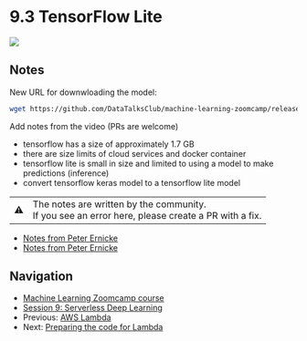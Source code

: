 # 9.3 TensorFlow Lite

<a href="https://www.youtube.com/watch?v=OzZA4mSBE0Q&list=PL3MmuxUbc_hIhxl5Ji8t4O6lPAOpHaCLR"><img src="images/thumbnail-9-03.jpg"></a>

## Notes

New URL for downwloading the model:

```bash
wget https://github.com/DataTalksClub/machine-learning-zoomcamp/releases/download/chapter7-model/xception_v4_large_08_0.894.h5 -O clothing-model.h5
```

Add notes from the video (PRs are welcome)

* tensorflow has a size of approximately 1.7 GB
* there are size limits of cloud services and docker container
* tensorflow lite is small in size and limited to using a model to make predictions (inference)
* convert tensorflow keras model to a tensorflow lite model

<table>
   <tr>
      <td>⚠️</td>
      <td>
         The notes are written by the community. <br>
         If you see an error here, please create a PR with a fix.
      </td>
   </tr>
</table>

* [Notes from Peter Ernicke](https://knowmledge.com/2023/12/01/ml-zoomcamp-2023-serverless-part-2/)
* [Notes from Peter Ernicke](https://knowmledge.com/2023/12/02/ml-zoomcamp-2023-serverless-part-3/)

## Navigation

* [Machine Learning Zoomcamp course](../)
* [Session 9: Serverless Deep Learning](./)
* Previous: [AWS Lambda](02-aws-lambda.md)
* Next: [Preparing the code for Lambda](04-preparing-code.md)
